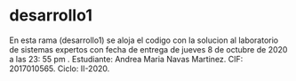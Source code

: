 # desarrollo1
En esta rama (desarrollo1) se aloja el codigo con la solucion  al laboratorio de sistemas expertos con fecha de entrega de jueves 8 de octubre de 2020 a las 23:
55 pm . 
Estudiante: Andrea Maria Navas Martinez. 
CIF: 2017010565. 
Ciclo: II-2020. 
